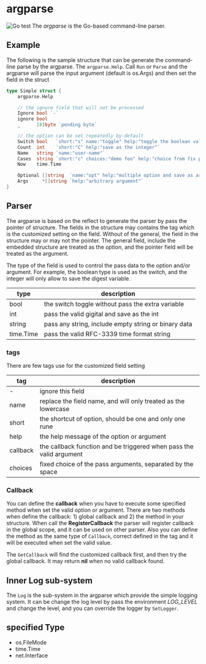 # argparse #
![Go test](https://github.com/cmj0121/argparse/workflows/test/badge.svg)
The *argparse* is the Go-based command-line parser.

## Example ##
The following is the sample structure that can be generate the command-line parse by the argparse. The `argparse.Help`.
Call `Run` or `Parse` and the argparse will parse the input argument (default is os.Args) and then set the field in the
struct

```go
type Simple struct {
	argparse.Help

	// the ignore field that will not be processed
	Ignore bool `-`
	ignore bool
	_      [8]byte `pending byte`

	// the option can be set repeatedly by-default
	Switch bool   `short:"s" name:"toggle" help:"toggle the boolean value"`
	Count  int    `short:"C" help:"save as the integer"`
	Name   string `name:"user-name"`
	Cases  string `short:"c" choices:"demo foo" help:"choice from fix possible"`
	Now    time.Time

	Optional []string  `name:"opt" help:"multiple option and save as array"`
	Args     *[]string `help:"arbitrary argument"`
}
```

## Parser ##
The argparse is based on the reflect to generate the parser by pass the pointer of structure. The fields in
the structure may contains the tag which is the customized setting on the field. Without of the general,
the field in the structure may or may not the pointer. The general field, include the embedded structure
are treated as the *option*, and the pointer field will be treated as the argument.

The type of the field is used to control the pass data to the option and/or argument. For example, the boolean
type is used as the switch, and the integer will only allow to save the digest variable.

| type      | description                                          |
|-----------|------------------------------------------------------|
| bool      | the switch toggle without pass the extra variable    |
| int       | pass the valid gigital and save as the int            |
| string    | pass any string, include empty string or binary data |
| time.Time | pass the valid RFC-3339 time format string           |

### tags ###
There are few tags use for the customized field setting

| tag      | description                                                          |
|----------|----------------------------------------------------------------------|
| -        | ignore this field                                                    |
| name     | replace the field name, and will only treated as the lowercase       |
| short    | the shortcut of option, should be one and only one rune              |
| help     | the help message of the option or argument                           |
| callback | the callback function and be triggered when pass the valid argument  |
| choices  | fixed choice of the pass arguments, separated by the space           |

### Callback ##
You can define the **callback** when you have to execute some specified method when set the valid option or argument.
There are two methods when define the callback: 1) global callback and 2) the method in your structure. When call the
**RegisterCallback** the parser will register callback in the global scope, and it can be used on other parser. Also
you can define the method as the same type of `Callback`, correct defined in the tag and it will be executed when set
the valid value.

The `GetCallback` will find the customized callback first, and then try the global callback. It may return **nil** 
when no valid callback found.

## Inner Log sub-system ##
The `Log` is the sub-system in the argparse which provide the simple logging system. It can be change the log
level by pass the environment *LOG_LEVEL* and change the level, and you can override the logger by `SetLogger`.


## specified Type ##
- os.FileMode
- time.Time
- net.Interface
